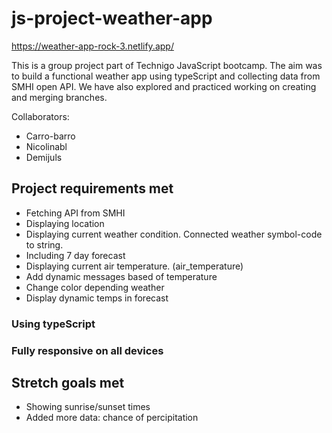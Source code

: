 # js-project-weather-app

https://weather-app-rock-3.netlify.app/

This is a group project part of Technigo JavaScript bootcamp. The aim was to build a functional weather app using typeScript and collecting data from SMHI open API. We have also explored and practiced working on creating and merging branches.

Collaborators:
* Carro-barro
* Nicolinabl
* Demijuls


## Project requirements met

* Fetching API from SMHI
* Displaying location 
* Displaying current weather condition. Connected weather symbol-code to string.
* Including 7 day forecast
* Displaying current air temperature. (air_temperature)
* Add dynamic messages based of temperature
* Change color depending weather
* Display dynamic temps in forecast

### Using typeScript

### Fully responsive on all devices

## Stretch goals met
* Showing sunrise/sunset times
* Added more data: chance of percipitation



